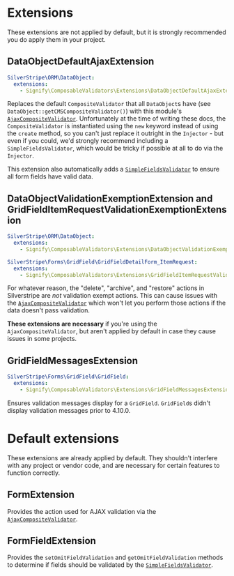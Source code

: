 # Extensions

These extensions are not applied by default, but it is strongly recommended you do apply them in your project.

## DataObjectDefaultAjaxExtension

```yml
SilverStripe\ORM\DataObject:
  extensions:
    - Signify\ComposableValidators\Extensions\DataObjectDefaultAjaxExtension
```

Replaces the default `CompositeValidator` that all `DataObject`s have (see `DataObject::getCMSCompositeValidator()`) with this module's [`AjaxCompositeValidator`](./01-validators.md#ajaxcompositevalidator).
Unfortunately at the time of writing these docs, the `CompositeValidator` is instantiated using the `new` keyword instead of using the `create` method, so you can't just replace it outright in the `Injector` - but even if you could, we'd strongly recommend including a `SimpleFieldsValidator`, which would be tricky if possible at all to do via the `Injector`.

This extension also automatically adds a [`SimpleFieldsValidator`](./01-validators.md#simplefieldsvalidator) to ensure all form fields have valid data.

## DataObjectValidationExemptionExtension and GridFieldItemRequestValidationExemptionExtension

```yml
SilverStripe\ORM\DataObject:
  extensions:
    - Signify\ComposableValidators\Extensions\DataObjectValidationExemptionExtension

SilverStripe\Forms\GridField\GridFieldDetailForm_ItemRequest:
  extensions:
    - Signify\ComposableValidators\Extensions\GridFieldItemRequestValidationExemptionExtension
```

For whatever reason, the "delete", "archive", and "restore" actions in Silverstripe are _not_ validation exempt actions. This can cause issues with the [`AjaxCompositeValidator`](./01-validators.md#ajaxcompositevalidator) which won't let you perform those actions if the data doesn't pass validation.

**These extensions are necessary** if you're using the `AjaxCompositeValidator`, but aren't applied by default in case they cause issues in some projects.

## GridFieldMessagesExtension

```yml
SilverStripe\Forms\GridField\GridField:
  extensions:
    - Signify\ComposableValidators\Extensions\GridFieldMessagesExtension
```

Ensures validation messages display for a `GridField`. `GridField`s didn't display validation messages prior to 4.10.0.

# Default extensions

These extensions are already applied by default. They shouldn't interfere with any project or vendor code, and are necessary for certain features to function correctly.

## FormExtension

Provides the action used for AJAX validation via the [`AjaxCompositeValidator`](./01-validators.md#ajaxcompositevalidator).

## FormFieldExtension

Provides the `setOmitFieldValidation` and `getOmitFieldValidation` methods to determine if fields should be validated by the [`SimpleFieldsValidator`](./01-validators.md#simplefieldsvalidator).
